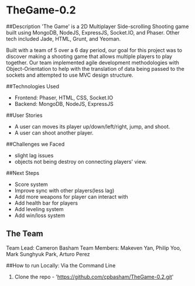 # TheGame-0.2

##Description
'The Game' is a 2D Multiplayer Side-scrolling Shooting game built using MongoDB, NodeJS, ExpressJS, Socket.IO, and Phaser. Other tech included Jade, HTML, Grunt, and Yeoman.

Built with a team of 5 over a 6 day period, our goal for this project was to discover making a shooting game that allows multiple players to play together. Our team implemented agile development methodologies with Object-Orientation to help with the translation of data being passed to the sockets and attempted to use MVC design structure.


##Technologies Used
  * Frontend: Phaser, HTML, CSS, Socket.IO
  * Backend: MongoDB, NodeJS, ExpressJS


##User Stories
  * A user can moves its player up/down/left/right, jump, and shoot.
  * A user can shoot another player.

##Challenges we Faced
  * slight lag issues
  * objects not being destroy on connecting players' view.

##Next Steps
  * Score system
  * Improve sync with other players(less lag)
  * Add more weapons for player can interact with
  * Add health bar for players
  * Add leveling system
  * Add win/loss system
  
## The Team

Team Lead: Cameron Basham
Team Members: Makeven Yan, Philip Yoo, Mark Sunghyuk Park, Arturo Perez

##How to run Locally:
Via the Command Line
  1. Clone the repo - 'https://github.com/cpbasham/TheGame-0.2.git'
  
